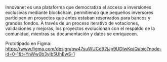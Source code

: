 
Innovanet es una plataforma que democratiza el acceso a inversiones exclusivas mediante blockchain, permitiendo que pequeños inversores participen en proyectos que antes estaban reservados para bancos y grandes fondos. 
A través de un proceso iterativo de votaciones, validaciones y mejoras, los proyectos evolucionan con el respaldo de la comunidad, mientras su documentación y datos se enriquecen.

Prototipado en Figma: https://www.figma.com/design/pw47suWUCd92jJp9UDlwKq/Qubic?node-id=0-1&t=YnWw0b3yIb5UhEwS-1 
